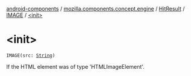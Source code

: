 [android-components](../../../index.md) / [mozilla.components.concept.engine](../../index.md) / [HitResult](../index.md) / [IMAGE](index.md) / [&lt;init&gt;](./-init-.md)

# &lt;init&gt;

`IMAGE(src: `[`String`](https://kotlinlang.org/api/latest/jvm/stdlib/kotlin/-string/index.html)`)`

If the HTML element was of type 'HTMLImageElement'.

